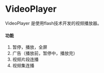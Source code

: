 VideoPlayer
===========

VideoPlayer 是使用flash技术开发的视频播放器。


#### 功能
1. 暂停，播放，全屏
2. 广告（播放前，暂停中，播放完）
3. 视频片段连播
4. 视频集连播


